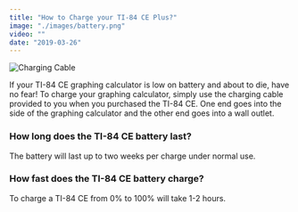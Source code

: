 ```yaml
---
title: "How to Charge your TI-84 CE Plus?"
image: "./images/battery.png"
video: ""
date: "2019-03-26"
---
```

![Charging Cable](/images/charging.jpg)

If your TI-84 CE graphing calculator is low on battery and about to die, have no fear! To charge your graphing calculator, simply use the charging cable provided to you when you purchased the TI-84 CE. One end goes into the side of the graphing calculator and the other end goes into a wall outlet.  

### **How long does the TI-84 CE battery last?**
The battery will last up to two weeks per charge under normal use.  

### **How fast does the TI-84 CE battery charge?**
To charge a TI-84 CE from 0% to 100% will take 1-2 hours. <br></br>
